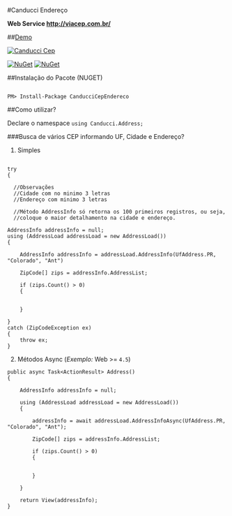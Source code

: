 #Canducci Endereço

__Web Service http://viacep.com.br/__

##[Demo](http://canduccipackages.apphb.com/#/)

[![Canducci Cep](http://i666.photobucket.com/albums/vv25/netdragoon/cep_zpsoqtae5hr.png)](https://www.nuget.org/packages/CanducciCepEndereco/)

[![NuGet](https://img.shields.io/nuget/dt/CanducciCepEndereco.svg?style=plastic&label=downloads)](https://www.nuget.org/packages/CanducciCepEndereco/)
[![NuGet](https://img.shields.io/nuget/v/CanducciCepEndereco.svg?style=plastic&label=version)](https://www.nuget.org/packages/CanducciCepEndereco/)

##Instalação do Pacote (NUGET)

```Csharp

PM> Install-Package CanducciCepEndereco

```

##Como utilizar?

Declare o namespace `using Canducci.Address;` 

###Busca de vários CEP informando UF, Cidade e Endereço?

1) Simples

```Csharp

try
{

  //Observações
  //Cidade com no minimo 3 letras
  //Endereço com minimo 3 letras

  //Método AddressInfo só retorna os 100 primeiros registros, ou seja,
  //coloque o maior detalhamento na cidade e endereço.

AddressInfo addressInfo = null;
using (AddressLoad addressLoad = new AddressLoad())  	
{     

    AddressInfo addressInfo = addressLoad.AddressInfo(UfAddress.PR, "Colorado", "Ant")

  	ZipCode[] zips = addressInfo.AddressList;

  	if (zips.Count() > 0)
  	{


  	}

} 
catch (ZipCodeException ex)
{
    throw ex;
}

```

2) Métodos Async (_Exemplo:_ Web >= `4.5`)

```Csharp
public async Task<ActionResult> Address()
{

    AddressInfo addressInfo = null;

    using (AddressLoad addressLoad = new AddressLoad())            
    {

        addressInfo = await addressLoad.AddressInfoAsync(UfAddress.PR, "Colorado", "Ant");

        ZipCode[] zips = addressInfo.AddressList; 

        if (zips.Count() > 0)
        {


        }   

    }

    return View(addressInfo);
}
```
